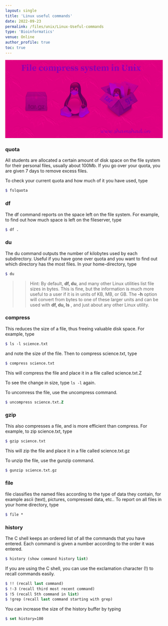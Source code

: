 ```yaml
---
layout: single
title: 'Linux useful commands'
date: 2022-09-23
permalink: /files/unix/Linux-Useful-commands
type: 'Bioinformatics'
venue: Online
author_profile: true
toc: true
---
```


![Unix files system](/images/unix/linux-tar-gz.webp)

### quota

All students are allocated a certain amount of disk space on the file system for their personal files, usually about 100Mb. If you go over your quota, you are given 7 days to remove excess files.

To check your current quota and how much of it you have used, type

```scss
$ fslquota
```
### df 

The df command reports on the space left on the file system. For example, to find out how much space is left on the fileserver, type

```scss
$ df .
```
### du

The du command outputs the number of kilobytes used by each subdirectory. Useful if you have gone over quota and you want to find out which directory has the most files. In your home-directory, type

```scss
$ du
```
>> Hint: By default, **df, du**, and many other Linux utilities list file sizes in bytes. This is fine, but the information is much more useful to a user if it is in units of KB, MB, or GB. The **-h** option will convert from bytes to one of these larger units and can be used with **df, du, ls** , and just about any other Linux utility.

### compress

This reduces the size of a file, thus freeing valuable disk space. For example, type

```scss
$ ls -l science.txt
```
and note the size of the file. Then to compress science.txt, type

```scss
$ compress science.txt
```
This will compress the file and place it in a file called science.txt.Z

To see the change in size, type `ls -l` again.

To uncomress the file, use the uncompress command.
```scss
$ uncompress science.txt.Z
```
### gzip

This also compresses a file, and is more efficient than compress. For example, to zip science.txt, type

```scss
$ gzip science.txt
```
This will zip the file and place it in a file called science.txt.gz

To unzip the file, use the gunzip command.

```scss
$ gunzip science.txt.gz
```
### file

file classifies the named files according to the type of data they contain, for example ascii (text), pictures, compressed data, etc.. To report on all files in your home directory, type

```scss
$ file *
```
### history

The C shell keeps an ordered list of all the commands that you have entered. Each command is given a number according to the order it was entered.

```scss
$ history (show command history list)
```
If you are using the C shell, you can use the exclamation character (!) to recall commands easily.

```scss
$ !! (recall last command)
$ !-3 (recall third most recent command)
$ !5 (recall 5th command in list)
$ !grep (recall last command starting with grep)
```
You can increase the size of the history buffer by typing

```scss
$ set history=100
```